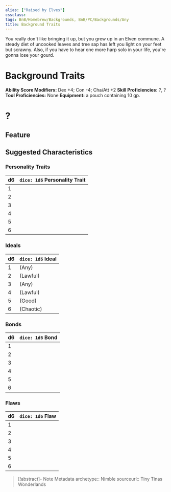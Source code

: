 ```yaml
---
alias: ["Raised by Elves"]
cssclass: 
tags: BnB/Homebrew/Backgrounds, BnB/PC/Backgrounds/Any
title: Background Traits
---
```

You really don't like bringing it up, but you grew up in an Elven commune. A steady diet of uncooked leaves and tree sap has left you light on your feet but scrawny. Also, if you have to hear one more harp solo in your life, you're gonna lose your gourd.

# Background Traits
**Ability Score Modifiers:** Dex +4; Con -4; Cha/Att +2
**Skill Proficiencies:** ?, ?
**Tool Proficiencies:** None
**Equipment:** a pouch containing 10 gp.

# ?

## Feature

## Suggested Characteristics

### Personality Traits
| d6 | `dice: 1d6` Personality Trait |
| --- | --- |
| 1 |  |
| 2 | |
| 3 |  |
| 4 |  |
| 5 |  |
| 6 |  |

### Ideals
| d6 | `dice: 1d6` Ideal |
| --- | --- |
| 1 | (Any) |
| 2 |  (Lawful) |
| 3 |  (Any) |
| 4 |  (Lawful) |
| 5 |  (Good) |
| 6 |  (Chaotic) |

### Bonds
| d6 | `dice: 1d6` Bond |
| --- | --- |
| 1 |  |
| 2 |  |
| 3 | |
| 4 |  |
| 5 | |
| 6 |  |

### Flaws
| d6  | `dice: 1d6` Flaw |
| --- | ---------------- |
| 1   |                  |
| 2   |                  |
| 3   |                  |
| 4   |                  |
| 5   |                  |
| 6   |                  |

> [!abstract]- Note Metadata
> archetype:: Nimble
> sourceurl:: Tiny Tinas Wonderlands
